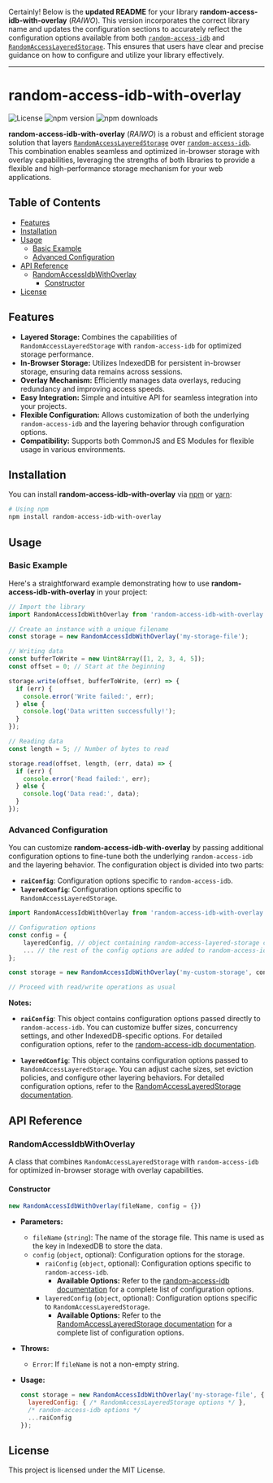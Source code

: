 Certainly! Below is the **updated README** for your library **random-access-idb-with-overlay** (*RAIWO*). This version incorporates the correct library name and updates the configuration sections to accurately reflect the configuration options available from both [`random-access-idb`](https://github.com/zacharygriffee/random-access-idb) and [`RandomAccessLayeredStorage`](https://github.com/zacharygriffee/random-access-layered-storage). This ensures that users have clear and precise guidance on how to configure and utilize your library effectively.

---

# random-access-idb-with-overlay

![License](https://img.shields.io/badge/license-MIT-blue.svg)
![npm version](https://img.shields.io/npm/v/random-access-idb-with-overlay.svg)
![npm downloads](https://img.shields.io/npm/dm/random-access-idb-with-overlay.svg)

**random-access-idb-with-overlay** (*RAIWO*) is a robust and efficient storage solution that layers [`RandomAccessLayeredStorage`](https://github.com/zacharygriffee/random-access-layered-storage) over [`random-access-idb`](https://github.com/zacharygriffee/random-access-idb). This combination enables seamless and optimized in-browser storage with overlay capabilities, leveraging the strengths of both libraries to provide a flexible and high-performance storage mechanism for your web applications.

## Table of Contents

- [Features](#features)
- [Installation](#installation)
- [Usage](#usage)
    - [Basic Example](#basic-example)
    - [Advanced Configuration](#advanced-configuration)
- [API Reference](#api-reference)
    - [RandomAccessIdbWithOverlay](#randomaccessidbwithoverlay)
        - [Constructor](#constructor)
- [License](#license)

## Features

- **Layered Storage:** Combines the capabilities of `RandomAccessLayeredStorage` with `random-access-idb` for optimized storage performance.
- **In-Browser Storage:** Utilizes IndexedDB for persistent in-browser storage, ensuring data remains across sessions.
- **Overlay Mechanism:** Efficiently manages data overlays, reducing redundancy and improving access speeds.
- **Easy Integration:** Simple and intuitive API for seamless integration into your projects.
- **Flexible Configuration:** Allows customization of both the underlying `random-access-idb` and the layering behavior through configuration options.
- **Compatibility:** Supports both CommonJS and ES Modules for flexible usage in various environments.

## Installation

You can install **random-access-idb-with-overlay** via [npm](https://www.npmjs.com/) or [yarn](https://yarnpkg.com/):

```bash
# Using npm
npm install random-access-idb-with-overlay

```

## Usage

### Basic Example

Here's a straightforward example demonstrating how to use **random-access-idb-with-overlay** in your project:

```javascript
// Import the library
import RandomAccessIdbWithOverlay from 'random-access-idb-with-overlay';

// Create an instance with a unique filename
const storage = new RandomAccessIdbWithOverlay('my-storage-file');

// Writing data
const bufferToWrite = new Uint8Array([1, 2, 3, 4, 5]);
const offset = 0; // Start at the beginning

storage.write(offset, bufferToWrite, (err) => {
  if (err) {
    console.error('Write failed:', err);
  } else {
    console.log('Data written successfully!');
  }
});

// Reading data
const length = 5; // Number of bytes to read

storage.read(offset, length, (err, data) => {
  if (err) {
    console.error('Read failed:', err);
  } else {
    console.log('Data read:', data);
  }
});
```

### Advanced Configuration

You can customize **random-access-idb-with-overlay** by passing additional configuration options to fine-tune both the underlying `random-access-idb` and the layering behavior. The configuration object is divided into two parts:

- **`raiConfig`**: Configuration options specific to `random-access-idb`.
- **`layeredConfig`**: Configuration options specific to `RandomAccessLayeredStorage`.

```javascript
import RandomAccessIdbWithOverlay from 'random-access-idb-with-overlay';

// Configuration options
const config = {
    layeredConfig, // object containing random-access-layered-storage configuration
    ... // the rest of the config options are added to random-access-idb
};

const storage = new RandomAccessIdbWithOverlay('my-custom-storage', config);

// Proceed with read/write operations as usual
```

**Notes:**

- **`raiConfig`**: This object contains configuration options passed directly to `random-access-idb`. You can customize buffer sizes, concurrency settings, and other IndexedDB-specific options. For detailed configuration options, refer to the [random-access-idb documentation](https://github.com/zacharygriffee/random-access-idb).

- **`layeredConfig`**: This object contains configuration options passed to `RandomAccessLayeredStorage`. You can adjust cache sizes, set eviction policies, and configure other layering behaviors. For detailed configuration options, refer to the [RandomAccessLayeredStorage documentation](https://github.com/zacharygriffee/random-access-layered-storage).

## API Reference

### RandomAccessIdbWithOverlay

A class that combines `RandomAccessLayeredStorage` with `random-access-idb` for optimized in-browser storage with overlay capabilities.

#### Constructor

```javascript
new RandomAccessIdbWithOverlay(fileName, config = {})
```

- **Parameters:**
    - `fileName` (`string`): The name of the storage file. This name is used as the key in IndexedDB to store the data.
    - `config` (`object`, optional): Configuration options for the storage.
        - `raiConfig` (`object`, optional): Configuration options specific to `random-access-idb`.
            - **Available Options:** Refer to the [random-access-idb documentation](https://github.com/zacharygriffee/random-access-idb) for a complete list of configuration options.
        - `layeredConfig` (`object`, optional): Configuration options specific to `RandomAccessLayeredStorage`.
            - **Available Options:** Refer to the [RandomAccessLayeredStorage documentation](https://github.com/zacharygriffee/random-access-layered-storage) for a complete list of configuration options.

- **Throws:**
    - `Error`: If `fileName` is not a non-empty string.

- **Usage:**

  ```javascript
  const storage = new RandomAccessIdbWithOverlay('my-storage-file', {
    layeredConfig: { /* RandomAccessLayeredStorage options */ },
    /* random-access-idb options */
    ...raiConfig
  });
  ```

## License

This project is licensed under the MIT License.

